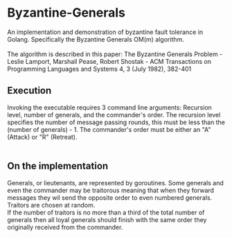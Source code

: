 # Byzantine-Generals
An implementation and demonstration of byzantine fault tolerance in Golang. Specifically the Byzantine Generals OM(m) algorithm.
<br><br>
The algorithm is described in this paper: The Byzantine Generals Problem - Leslie Lamport, Marshall Pease, Robert Shostak - ACM Transactions on Programming Languages and Systems 4, 3 (July 1982), 382-401 
<br>

<h2>Execution</h2>
Invoking the executable requires 3 command line arguments: Recursion level, number of generals, and the commander's order. The recursion level specifies the number of message passing rounds, this must be less than the (number of generals) - 1. The commander's order must be either an "A" (Attack) or "R" (Retreat).

<br>
<br>

<h2>On the implementation</h2>
Generals, or lieutenants, are represented by goroutines. Some generals and even the commander may be traitorous meaning that when they forward messages they wil send the opposite order to even numbered generals. Traitors are chosen at random. <br>
If the number of traitors is no more than a third of the total number of generals then all loyal generals should finish with the same order they originally received from the commander.

